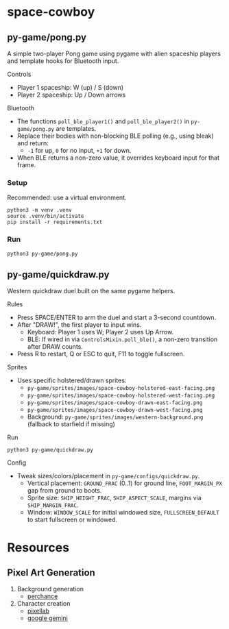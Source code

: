 # space-cowboy

## py-game/pong.py

A simple two-player Pong game using pygame with alien spaceship players and template hooks for Bluetooth input.

Controls
- Player 1 spaceship: W (up) / S (down)
- Player 2 spaceship: Up / Down arrows

Bluetooth
- The functions `poll_ble_player1()` and `poll_ble_player2()` in `py-game/pong.py` are templates.
- Replace their bodies with non-blocking BLE polling (e.g., using bleak) and return:
	- `-1` for up, `0` for no input, `+1` for down.
- When BLE returns a non-zero value, it overrides keyboard input for that frame.

### Setup

Recommended: use a virtual environment.

```
python3 -m venv .venv
source .venv/bin/activate
pip install -r requirements.txt
```

### Run

```
python3 py-game/pong.py
```

## py-game/quickdraw.py

Western quickdraw duel built on the same pygame helpers.

Rules
- Press SPACE/ENTER to arm the duel and start a 3-second countdown.
- After "DRAW!", the first player to input wins.
	- Keyboard: Player 1 uses W; Player 2 uses Up Arrow.
	- BLE: If wired in via `ControlsMixin.poll_ble()`, a non-zero transition after DRAW counts.
- Press R to restart, Q or ESC to quit, F11 to toggle fullscreen.

Sprites
- Uses specific holstered/drawn sprites:
	- `py-game/sprites/images/space-cowboy-holstered-east-facing.png`
	- `py-game/sprites/images/space-cowboy-holstered-west-facing.png`
	- `py-game/sprites/images/space-cowboy-drawn-east-facing.png`
	- `py-game/sprites/images/space-cowboy-drawn-west-facing.png`
	- Background: `py-game/sprites/images/western-background.png` (fallback to starfield if missing)

Run
```
python3 py-game/quickdraw.py
```

Config
- Tweak sizes/colors/placement in `py-game/configs/quickdraw.py`.
	- Vertical placement: `GROUND_FRAC` (0..1) for ground line, `FOOT_MARGIN_PX` gap from ground to boots.
	- Sprite size: `SHIP_HEIGHT_FRAC`, `SHIP_ASPECT_SCALE`, margins via `SHIP_MARGIN_FRAC`.
	- Window: `WINDOW_SCALE` for initial windowed size, `FULLSCREEN_DEFAULT` to start fullscreen or windowed.

# Resources
## Pixel Art Generation
1. Background generation
   - [perchance](https://perchance.org/ai-pixel-art-generator)
2. Character creation
   - [pixellab](https://www.pixellab.ai/)
   - [google gemini](https://gemini.google.com/)